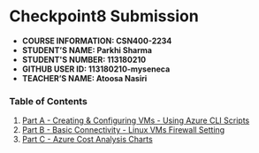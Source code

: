 # Checkpoint8 Submission

- **COURSE INFORMATION: CSN400-2234**
- **STUDENT’S NAME: Parkhi Sharma**
- **STUDENT'S NUMBER: 113180210**
- **GITHUB USER ID: 113180210-myseneca**
- **TEACHER’S NAME: Atoosa Nasiri**

### Table of Contents

1. [Part A - Creating & Configuring VMs - Using Azure CLI Scripts](#part-a)
2. [Part B - Basic Connectivity - Linux VMs Firewall Setting](#part-b)
3. [Part C - Azure Cost Analysis Charts](#part-c)

